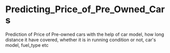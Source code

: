 # Predicting_Price_of_Pre_Owned_Cars
Prediction of Price of Pre-owned cars with the help of car model, how long distance it have covered, whether it is in running condition or not, car's model, fuel_type etc
